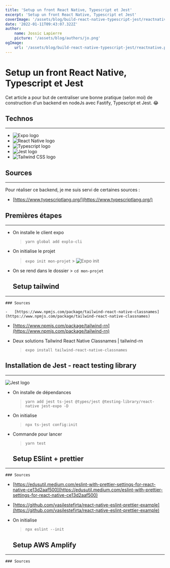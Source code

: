 ```yaml
---
title: 'Setup un front React Native, Typescript et Jest'
excerpt: 'Setup un front React Native, Typescript et Jest'
coverImage: '/assets/blog/build-react-native-typescript-jest/reactnative.png'
date: '2022-01-11T09:43:07.322Z'
author:
    name: Jossic Lapierre
    picture: '/assets/blog/authors/jo.png'
ogImage:
    url: '/assets/blog/build-react-native-typescript-jest/reactnative.png'
---
```


# Setup un front React Native, Typescript et Jest

Cet article a pour but de centraliser une bonne pratique (selon moi) de construction d'un backend en nodeJs avec Fastify, Typescript et Jest. :joy:

## Technos

---

-   ![Expo logo](/assets/blog/build-react-native-typescript-jest/expo-logo.png)
-   ![React Native logo](/assets/blog/build-react-native-typescript-jest/react-native.png)
-   ![Typescript logo](/assets/blog/build-fastify-backend/typescript.png)
-   ![Jest logo](/assets/blog/build-fastify-backend/jest.png)
-   ![Tailwind CSS logo](/assets/blog/build-react-native-typescript-jest/tailwindcss.png)

## Sources

---

Pour réaliser ce backend, je me suis servi de certaines sources :

-   [https://www.typescriptlang.org/](https://www.typescriptlang.org/)

## Premières étapes

---

-   On installe le client expo
    > `yarn global add explo-cli`
-   On initialise le projet
    > `expo init mon-projet` > ![Expo init](/assets/blog/build-react-native-typescript-jest/expo-init.png)
-   On se rend dans le dossier > `cd mon-projet`

    ## Setup tailwind

---

    ### Sources

    -   [https://www.npmjs.com/package/tailwind-react-native-classnames](https://www.npmjs.com/package/tailwind-react-native-classnames)

-   [https://www.npmjs.com/package/tailwind-rn](https://www.npmjs.com/package/tailwind-rn)

-   Deux solutions Tailwind React Native Classnames | tailwind-rn
    > `expo install tailwind-react-native-classnames`

## Installation de Jest - react testing library

---

![Jest logo](/assets/blog/build-fastify-backend/jest.png)

-   On installe de dépendances
    > `yarn add jest ts-jest @types/jest @testing-library/react-native jest-expo -D`
-   On initialise
    > `npx ts-jest config:init`
-   Commande pour lancer

    > `yarn test`

    ## Setup ESlint + prettier

---

    ### Sources

-   [https://edusutil.medium.com/eslint-with-prettier-settings-for-react-native-ce13d2aaf500](https://edusutil.medium.com/eslint-with-prettier-settings-for-react-native-ce13d2aaf500)
-   [https://github.com/vasilestefirta/react-native-eslint-prettier-example](https://github.com/vasilestefirta/react-native-eslint-prettier-example)

-   On initialise

    > `npx eslint --init`

    ## Setup AWS Amplify

---

    ### Sources
